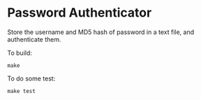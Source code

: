 # Password Authenticator

Store the username and MD5 hash of password in a text file, and authenticate them.

To build:
```shell
make
```

To do some test:
```shell
make test
```
